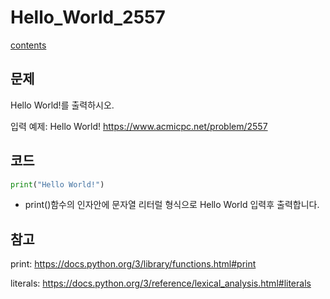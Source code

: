 # Hello_World_2557
[contents](../Baekjoon_Pyhon.md)

## 문제
Hello World!를 출력하시오.

입력 예제: Hello World!
https://www.acmicpc.net/problem/2557
## 코드
```python
print("Hello World!")
```
- print()함수의 인자안에 문자열 리터럴 형식으로 Hello World 입력후 출력합니다.
## 참고 
print: https://docs.python.org/3/library/functions.html#print

literals: https://docs.python.org/3/reference/lexical_analysis.html#literals